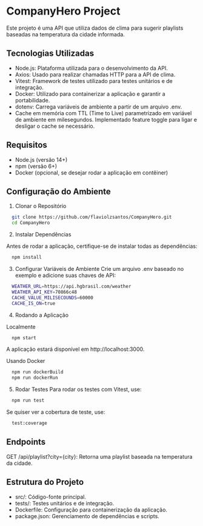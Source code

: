 
# CompanyHero Project

Este projeto é uma API que utiliza dados de clima para sugerir playlists baseadas na temperatura da cidade informada.

## Tecnologias Utilizadas

- Node.js: Plataforma utilizada para o desenvolvimento da API.
- Axios: Usado para realizar chamadas HTTP para a API de clima.
- Vitest: Framework de testes utilizado para testes unitários e de integração.
- Docker: Utilizado para containerizar a aplicação e garantir a portabilidade.
- dotenv: Carrega variáveis de ambiente a partir de um arquivo .env.
- Cache em memória com TTL (Time to Live) parametrizado em variável de ambiente em milesegundos. Implementado feature toggle para ligar e desligar o cache se necessário.

## Requisitos

- Node.js (versão 14+)
- npm (versão 6+)
- Docker (opcional, se desejar rodar a aplicação em contêiner)


## Configuração do Ambiente

1. Clonar o Repositório

```bash
  git clone https://github.com/flaviolzsantos/CompanyHero.git
  cd CompanyHero
```

2. Instalar Dependências

Antes de rodar a aplicação, certifique-se de instalar todas as dependências:

```bash
  npm install
```

3. Configurar Variáveis de Ambiente
Crie um arquivo .env baseado no exemplo e adicione suas chaves de API:

```bash
  WEATHER_URL=https://api.hgbrasil.com/weather
  WEATHER_API_KEY=70866c48
  CACHE_VALUE_MILISECOUNDS=60000
  CACHE_IS_ON=true
```

4. Rodando a Aplicação

Localmente
```bash
  npm start
```
A aplicação estará disponível em http://localhost:3000.

Usando Docker
```bash
  npm run dockerBuild
  npm run dockerRun
```

5. Rodar Testes
Para rodar os testes com Vitest, use:
```bash
  npm run test
```

Se quiser ver a cobertura de teste, use:
```bash
  test:coverage
```

## Endpoints

GET /api/playlist?city={city}: Retorna uma playlist baseada na temperatura da cidade.


## Estrutura do Projeto

- src/: Código-fonte principal.
- tests/: Testes unitários e de integração.
- Dockerfile: Configuração para containerização da aplicação.
- package.json: Gerenciamento de dependências e scripts.

